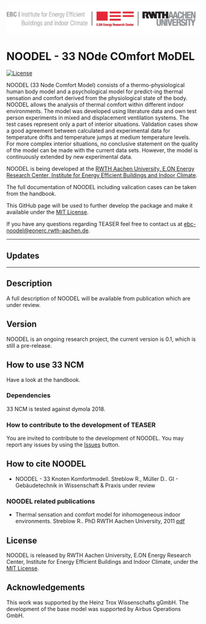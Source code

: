 ![E.ON EBC RWTH Aachen University](./doc/_static/EBC_Logo.jpg)

# NOODEL - 33 NOde COmfort MoDEL

[![License](http://img.shields.io/:license-mit-blue.svg)](http://doge.mit-license.org)

NOODEL (33 Node Comfort Model) consists of a thermo-physiological human body 
model and a psychological model for predict-ing thermal sensation and comfort 
derived from the physiological state of the body. 
NOODEL allows the analysis of thermal comfort within different indoor
environments. The model was developed using literature data and own test person experiments
in mixed and displacement ventilation systems. The test cases represent only a part of 
interior situations. Validation cases show a good agreement between calculated and experimental
data for temperature drifts and temperature jumps at medium temperature levels. For more complex
interior situations, no conclusive statement on the quality of the model can be made with the 
current data sets. However, the model is continuously extended by new experimental data. 

NOODEL is being developed at the
[RWTH Aachen University, E.ON Energy Research Center, Institute for Energy
Efficient Buildings and Indoor
Climate](https://www.ebc.eonerc.rwth-aachen.de/cms/~dmzz/E-ON-ERC-EBC/?lidx=1).

 The full documentation of NOODEL including valication cases can be taken
 from the handbook. 

This GitHub page will be used to further develop the package and make it
available under the
[MIT License](https://github.com/RWTH-EBC/NOODEL/blob/master/License.md).

If you have any questions regarding TEASER feel free to contact us at
[ebc-noodel@eonerc.rwth-aachen.de](mailto:ebc-noodel@eonerc.rwth-aachen.de).

---

## Updates

---

## Description

A full description of NOODEL will be available from publication which are 
under review.


## Version

NOODEL is an ongoing research project, the current version is 0.1, which is still a pre-release.

## How to use 33 NCM

Have a look at the handbook.

### Dependencies

33 NCM is tested against dymola 2018. 

### How to contribute to the development of TEASER
You are invited to contribute to the development of NOODEL. You may report any issues by using the [Issues](https://github.com/RWTH-EBC/NOODEL/issues) button.


## How to cite NOODEL

+ NOODEL - 33 Knoten Komfortmodell. Streblow R., Müller D.. GI - Gebäudetechnik in Wissenschaft & Praxis
under review

### NOODEL related publications


+ Thermal sensation and comfort model for inhomogeneous indoor environments. Streblow R.. 
PhD RWTH Aachen University, 2011
[pdf](hhttp://publications.rwth-aachen.de/record/63990/files/3561.pdf)


## License

NOODEL is released by RWTH Aachen University, E.ON Energy
Research Center, Institute for Energy Efficient Buildings and Indoor Climate,
under the
[MIT License](https://github.com/RWTH-EBC/TEASER/blob/master/License.md).

## Acknowledgements

This  work  was  supported  by  the  Heinz Trox Wissenschafts gGmbH. The development of the base model was supported by Airbus Operations GmbH.
